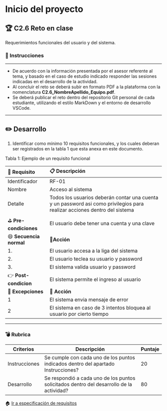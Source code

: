 # Inicio del proyecto

## :trophy: C2.6 Reto en clase

Requerimientos funcionales del usuario y del sistema.

### :blue_book: Instrucciones

___

- De acuerdo con la información presentada por el asesor referente al tema, y basado en el caso de estudio indicado responder las sesiones indicadas en el desarrollo de la actividad.
- Al concluir el reto se deberá subir en formato PDF a la plataforma con la nomenclatura **C2.6_NombreApellido_Equipo.pdf**.
- Se deberá publicar el reto dentro del repositorio Git personal de cada estudiante, utilizando el estilo MarkDown y el entorno de desarrollo VSCode.

___

## :pencil2: Desarrollo

1. Identificar como mínimo 10 requisitos funcionales, y los cuales deberan ser registrados en la tabla 1 que esta anexa en este documento.

<div class="table-caption">
  <span class="table-number">Tabla 1</span>:
  Ejemplo de un requisito funcional
</div>

|📁 Requisito  | 📋 Descripción |
|:---|:---|
| Identificador |RF-01|
| Nombre |Acceso al sistema|
| Detalle | Todos los usuarios deberán contar una cuenta y un password asi como privilegios para realizar acciones dentro del sistema|
| ⛳ **Pre-condiciones** | El usuario debe tener una cuenta y una clave |
|😄 **Secuencia normal** | 🏃**Acción** |
| 1.| El usuario accesa a la liga del sistema|
| 2.| El usuario teclea su usuario y password|
| 3.| El sistema valida usuario y password|
|👉 **Post-condicion**| El sistema permite el ingreso al usuario|
|🚩 **Excepciones** | 🏃 **Acción** |
| 1 | El sistema envia mensaje de error|
| 2 | El sistema en caso de 3 intentos bloquea al usuario por cierto tiempo|

</div>

___

### :bomb: Rubrica

| Criterios     | Descripción                                                                                  | Puntaje |
| ------------- | -------------------------------------------------------------------------------------------- | ------- |
| Instrucciones | Se cumple con cada uno de los puntos indicados dentro del apartado Instrucciones?            | 20 |
| Desarrollo    | Se respondió a cada uno de los puntos solicitados dentro del desarrollo de la actividad?     | 80      |


:house: [Ir a especificación de requisitos](../docs/D2.0_Especificacion_requisitos.md)